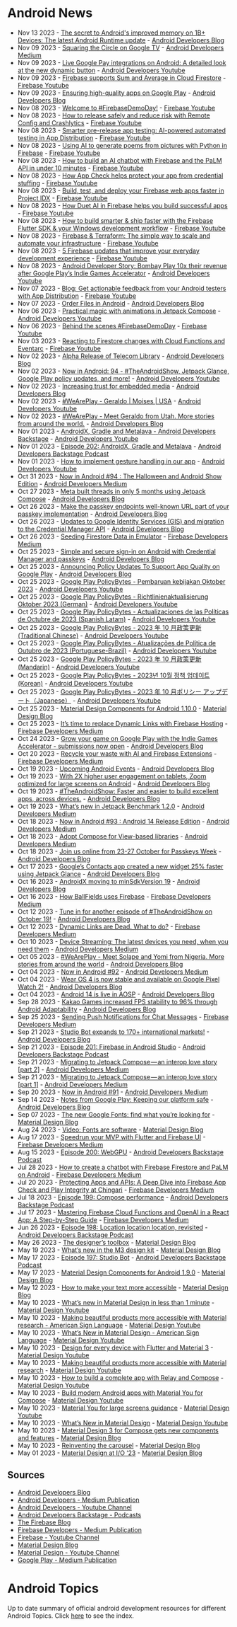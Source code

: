 # Android News

<!-- NEWS:START -->
- Nov 13 2023 - [The secret to Android's improved memory on 1B+ Devices: The latest Android Runtime update](http://android-developers.googleblog.com/2023/11/the-secret-to-androids-improved-memory-latest-android-runtime-update.html) - [Android Developers Blog](https://android-developers.googleblog.com/)
- Nov 09 2023 - [Squaring the Circle on Google TV](https://medium.com/androiddevelopers/squaring-the-circle-on-google-tv-e1ee37fe247e?source=rss----95b274b437c2---4) - [Android Developers Medium](https://medium.com/androiddevelopers)
- Nov 09 2023 - [Live Google Pay integrations on Android: A detailed look at the new dynamic button](https://www.youtube.com/watch?v=ekDlFqR84WQ) - [Android Developers Youtube](https://www.youtube.com/c/AndroidDevelopers)
- Nov 09 2023 - [Firebase supports Sum and Average in Cloud Firestore](https://www.youtube.com/watch?v=91LWShFZn40) - [Firebase Youtube](https://www.youtube.com/user/Firebase)
- Nov 09 2023 - [Ensuring high-quality apps on Google Play](http://android-developers.googleblog.com/2023/11/ensuring-high-quality-apps-on-google-play.html) - [Android Developers Blog](https://android-developers.googleblog.com/)
- Nov 08 2023 - [Welcome to #FirebaseDemoDay!](https://www.youtube.com/watch?v=JIGwupAyhSA) - [Firebase Youtube](https://www.youtube.com/user/Firebase)
- Nov 08 2023 - [How to release safely and reduce risk with Remote Config and Crashlytics](https://www.youtube.com/watch?v=qkbKJyfORHw) - [Firebase Youtube](https://www.youtube.com/user/Firebase)
- Nov 08 2023 - [Smarter pre-release app testing: AI-powered automated testing in App Distribution](https://www.youtube.com/watch?v=a-FLP4GFXvQ) - [Firebase Youtube](https://www.youtube.com/user/Firebase)
- Nov 08 2023 - [Using AI to generate poems from pictures with Python in Firebase](https://www.youtube.com/watch?v=mvEHYMsk_AE) - [Firebase Youtube](https://www.youtube.com/user/Firebase)
- Nov 08 2023 - [How to build an AI chatbot with Firebase and the PaLM API in under 10 minutes](https://www.youtube.com/watch?v=_9rCf353j3U) - [Firebase Youtube](https://www.youtube.com/user/Firebase)
- Nov 08 2023 - [How App Check helps protect your app from credential stuffing](https://www.youtube.com/watch?v=89l3DnhqySM) - [Firebase Youtube](https://www.youtube.com/user/Firebase)
- Nov 08 2023 - [Build, test, and deploy your Firebase web apps faster in Project IDX](https://www.youtube.com/watch?v=oyL-V94SZiM) - [Firebase Youtube](https://www.youtube.com/user/Firebase)
- Nov 08 2023 - [How Duet AI in Firebase helps you build successful apps](https://www.youtube.com/watch?v=IUaUxXLACkg) - [Firebase Youtube](https://www.youtube.com/user/Firebase)
- Nov 08 2023 - [How to build smarter & ship faster with the Firebase Flutter SDK & your Windows development workflow](https://www.youtube.com/watch?v=ba1IvQU1kgo) - [Firebase Youtube](https://www.youtube.com/user/Firebase)
- Nov 08 2023 - [Firebase & Terraform: The simple way to scale and automate your infrastructure](https://www.youtube.com/watch?v=1KFzlz4ibAA) - [Firebase Youtube](https://www.youtube.com/user/Firebase)
- Nov 08 2023 - [5 Firebase updates that improve your everyday development experience](https://www.youtube.com/watch?v=nQYA1HzBzPk) - [Firebase Youtube](https://www.youtube.com/user/Firebase)
- Nov 08 2023 - [Android Developer Story: Bombay Play 10x their revenue after Google Play’s Indie Games Accelerator](https://www.youtube.com/watch?v=onFl_2COT04) - [Android Developers Youtube](https://www.youtube.com/c/AndroidDevelopers)
- Nov 07 2023 - [Blog: Get actionable feedback from your Android testers with App Distribution](https://www.youtube.com/watch?v=jfYwpT8bBGQ) - [Firebase Youtube](https://www.youtube.com/user/Firebase)
- Nov 07 2023 - [Order Files in Android](http://android-developers.googleblog.com/2023/11/orderfiles-in-android.html) - [Android Developers Blog](https://android-developers.googleblog.com/)
- Nov 06 2023 - [Practical magic with animations in Jetpack Compose](https://www.youtube.com/watch?v=HNSKJIQtb4c) - [Android Developers Youtube](https://www.youtube.com/c/AndroidDevelopers)
- Nov 06 2023 - [Behind the scenes #FirebaseDemoDay](https://www.youtube.com/watch?v=0vWRYOJ6hIQ) - [Firebase Youtube](https://www.youtube.com/user/Firebase)
- Nov 03 2023 - [Reacting to Firestore changes with Cloud Functions and Eventarc](https://www.youtube.com/watch?v=0PK53ndn3Lc) - [Firebase Youtube](https://www.youtube.com/user/Firebase)
- Nov 02 2023 - [Alpha Release of Telecom Library](http://android-developers.googleblog.com/2023/11/alpha-release-of-telecom-library.html) - [Android Developers Blog](https://android-developers.googleblog.com/)
- Nov 02 2023 - [Now in Android: 94 - #TheAndroidShow, Jetpack Glance, Google Play policy updates, and more!](https://www.youtube.com/watch?v=8rsIxtKiClk) - [Android Developers Youtube](https://www.youtube.com/c/AndroidDevelopers)
- Nov 02 2023 - [Increasing trust for embedded media](http://android-developers.googleblog.com/2023/11/increasing-trust-for-embedded-media.html) - [Android Developers Blog](https://android-developers.googleblog.com/)
- Nov 02 2023 - [#WeArePlay - Geraldo | Moises | USA](https://www.youtube.com/watch?v=ONyj5VkfNws) - [Android Developers Youtube](https://www.youtube.com/c/AndroidDevelopers)
- Nov 02 2023 - [#WeArePlay - Meet Geraldo from Utah. More stories from around the world.](http://android-developers.googleblog.com/2023/11/weareplay-meet-geraldo-from-utah-more.html) - [Android Developers Blog](https://android-developers.googleblog.com/)
- Nov 01 2023 - [AndroidX, Gradle and Metalava - Android Developers Backstage](https://www.youtube.com/watch?v=Lh-6etOdLdI) - [Android Developers Youtube](https://www.youtube.com/c/AndroidDevelopers)
- Nov 01 2023 - [Episode 202: AndroidX, Gradle and Metalava](http://adbackstage.libsyn.com/episode-202-androidx-gradle-and-metalava) - [Android Developers Backstage Podcast](https://adbackstage.libsyn.com/)
- Nov 01 2023 - [How to implement gesture handling in our app](https://www.youtube.com/watch?v=uRsoD91_Xyg) - [Android Developers Youtube](https://www.youtube.com/c/AndroidDevelopers)
- Oct 31 2023 - [Now in Android #94 : The Halloween and Android Show Edition](https://medium.com/androiddevelopers/now-in-android-94-the-halloween-and-android-show-edition-a199674e6daf?source=rss----95b274b437c2---4) - [Android Developers Medium](https://medium.com/androiddevelopers)
- Oct 27 2023 - [Meta built threads in only 5 months using Jetpack Compose](http://android-developers.googleblog.com/2023/10/meta-built-threads-in-only-5-months-using-jetpack-compose.html) - [Android Developers Blog](https://android-developers.googleblog.com/)
- Oct 26 2023 - [Make the passkey endpoints well-known URL part of your passkey implementation](http://android-developers.googleblog.com/2023/10/make-passkey-endpoints-well-known-url-part-of-your-passkey-implementation.html) - [Android Developers Blog](https://android-developers.googleblog.com/)
- Oct 26 2023 - [Updates to Google Identity Services (GIS) and migration to the Credential Manager API](http://android-developers.googleblog.com/2023/10/pdates-to-google-identity-services-gis-credential-manager-api.html) - [Android Developers Blog](https://android-developers.googleblog.com/)
- Oct 26 2023 - [Seeding Firestore Data in Emulator](https://medium.com/firebase-developers/seeding-firestore-data-in-emulator-c8485e797135?source=rss----8e8b7dc6774d---4) - [Firebase Developers Medium](https://medium.com/firebase-developers)
- Oct 25 2023 - [Simple and secure sign-in on Android with Credential Manager and passkeys](http://android-developers.googleblog.com/2023/10/simple-and-secure-sign-in-on-android-with-credential-manager-passkeys.html) - [Android Developers Blog](https://android-developers.googleblog.com/)
- Oct 25 2023 - [Announcing Policy Updates To Support App Quality on Google Play](http://android-developers.googleblog.com/2023/10/announcing-policy-updates-to-support-app-quality-on-google-play.html) - [Android Developers Blog](https://android-developers.googleblog.com/)
- Oct 25 2023 - [Google Play PolicyBytes - Pembaruan kebijakan Oktober 2023](https://www.youtube.com/watch?v=sZEb3Br7sDM) - [Android Developers Youtube](https://www.youtube.com/c/AndroidDevelopers)
- Oct 25 2023 - [Google Play PolicyBytes - Richtlinienaktualisierung Oktober 2023 (German)](https://www.youtube.com/watch?v=H4ZqVnp0kCc) - [Android Developers Youtube](https://www.youtube.com/c/AndroidDevelopers)
- Oct 25 2023 - [Google Play PolicyBytes - Actualizaciones de las Políticas de Octubre de 2023 (Spanish Latam)](https://www.youtube.com/watch?v=0SbPpuHxG6c) - [Android Developers Youtube](https://www.youtube.com/c/AndroidDevelopers)
- Oct 25 2023 - [Google Play PolicyBytes - 2023 年 10 月政策更新 (Traditional Chinese)](https://www.youtube.com/watch?v=xfMdQf8--fQ) - [Android Developers Youtube](https://www.youtube.com/c/AndroidDevelopers)
- Oct 25 2023 - [Google Play PolicyBytes - Atualizações de Política de Outubro de 2023 (Portuguese-Brazil)](https://www.youtube.com/watch?v=OMtmn3ZAuic) - [Android Developers Youtube](https://www.youtube.com/c/AndroidDevelopers)
- Oct 25 2023 - [Google Play PolicyBytes - 2023 年 10 月政策更新 (Mandarin)](https://www.youtube.com/watch?v=fchB0PWBhuE) - [Android Developers Youtube](https://www.youtube.com/c/AndroidDevelopers)
- Oct 25 2023 - [Google Play PolicyBytes - 2023년 10월 정책 업데이트 (Korean)](https://www.youtube.com/watch?v=g2TVohTX2Os) - [Android Developers Youtube](https://www.youtube.com/c/AndroidDevelopers)
- Oct 25 2023 - [Google Play PolicyBytes - 2023 年 10 月ポリシー アップデート（Japanese）](https://www.youtube.com/watch?v=YEr5GQiYtaI) - [Android Developers Youtube](https://www.youtube.com/c/AndroidDevelopers)
- Oct 25 2023 - [Material Design Components for Android 1.10.0](https://material.io/blog/android-stable-release-1-10-0) - [Material Design Blog](https://material.io/blog)
- Oct 25 2023 - [It’s time to replace Dynamic Links with Firebase Hosting](https://medium.com/firebase-developers/its-time-to-replace-dynamic-links-with-firebase-hosting-647296b082fe?source=rss----8e8b7dc6774d---4) - [Firebase Developers Medium](https://medium.com/firebase-developers)
- Oct 24 2023 - [Grow your game on Google Play with the Indie Games Accelerator - submissions now open](http://android-developers.googleblog.com/2023/10/grow-your-game-on-google-play-indie-games-accelerator-submissions-now-open.html) - [Android Developers Blog](https://android-developers.googleblog.com/)
- Oct 20 2023 - [Recycle your waste with AI and Firebase Extensions](https://medium.com/firebase-developers/recycle-your-waste-with-ai-and-firebase-extensions-b806e36814c5?source=rss----8e8b7dc6774d---4) - [Firebase Developers Medium](https://medium.com/firebase-developers)
- Oct 19 2023 - [Upcoming Android Events](http://android-developers.googleblog.com/2023/10/events-tas.html) - [Android Developers Blog](https://android-developers.googleblog.com/)
- Oct 19 2023 - [With 2X higher user engagement on tablets, Zoom optimized for large screens on Android](http://android-developers.googleblog.com/2023/10/zoom-optimized-for-large-screens-on-android.html) - [Android Developers Blog](https://android-developers.googleblog.com/)
- Oct 19 2023 - [#TheAndroidShow: Faster and easier to build excellent apps, across devices.](http://android-developers.googleblog.com/2023/10/show-tas23.html) - [Android Developers Blog](https://android-developers.googleblog.com/)
- Oct 19 2023 - [What’s new in Jetpack Benchmark 1.2.0](https://medium.com/androiddevelopers/whats-new-in-jetpack-benchmark-1-2-0-82da5092fc43?source=rss----95b274b437c2---4) - [Android Developers Medium](https://medium.com/androiddevelopers)
- Oct 18 2023 - [Now in Android #93 : Android 14 Release Edition](https://medium.com/androiddevelopers/now-in-android-93-android-14-release-edition-2cb821aebdc9?source=rss----95b274b437c2---4) - [Android Developers Medium](https://medium.com/androiddevelopers)
- Oct 18 2023 - [Adopt Compose for View-based libraries](https://medium.com/androiddevelopers/adopt-compose-for-view-based-libraries-8db5badf1afc?source=rss----95b274b437c2---4) - [Android Developers Medium](https://medium.com/androiddevelopers)
- Oct 18 2023 - [Join us online from 23-27 October for Passkeys Week](http://android-developers.googleblog.com/2023/10/join-us-for-passkeys-week.html) - [Android Developers Blog](https://android-developers.googleblog.com/)
- Oct 17 2023 - [Google’s Contacts app created a new widget 25% faster using Jetpack Glance](http://android-developers.googleblog.com/2023/10/googles-contacts-app-created-new-widget-faster-using-jetpack-glance.html) - [Android Developers Blog](https://android-developers.googleblog.com/)
- Oct 16 2023 - [AndroidX moving to minSdkVersion 19](http://android-developers.googleblog.com/2023/10/androidx-minsdkversion-19.html) - [Android Developers Blog](https://android-developers.googleblog.com/)
- Oct 16 2023 - [How BallFields uses Firebase](https://medium.com/firebase-developers/how-ballfields-uses-firebase-ddd7faa374ad?source=rss----8e8b7dc6774d---4) - [Firebase Developers Medium](https://medium.com/firebase-developers)
- Oct 12 2023 - [Tune in for another episode of #TheAndroidShow on October 19!](http://android-developers.googleblog.com/2023/10/watch-tas23.html) - [Android Developers Blog](https://android-developers.googleblog.com/)
- Oct 12 2023 - [Dynamic Links are Dead. What to do?](https://medium.com/firebase-developers/dynamic-links-are-dead-what-to-do-c73ad0669540?source=rss----8e8b7dc6774d---4) - [Firebase Developers Medium](https://medium.com/firebase-developers)
- Oct 10 2023 - [Device Streaming: The latest devices you need, when you need them](https://medium.com/androiddevelopers/device-streaming-the-latest-devices-you-need-when-you-need-them-4472d28d0c57?source=rss----95b274b437c2---4) - [Android Developers Medium](https://medium.com/androiddevelopers)
- Oct 05 2023 - [#WeArePlay - Meet Solape and Yomi from Nigeria. More stories from around the world](http://android-developers.googleblog.com/2023/10/weareplay-meet-solape-and-yomi-from-nigeria-more-stories-from-around-the-world.html) - [Android Developers Blog](https://android-developers.googleblog.com/)
- Oct 04 2023 - [Now in Android #92](https://medium.com/androiddevelopers/now-in-android-92-51866ffd0bd8?source=rss----95b274b437c2---4) - [Android Developers Medium](https://medium.com/androiddevelopers)
- Oct 04 2023 - [Wear OS 4 is now stable and available on Google Pixel Watch 2!](http://android-developers.googleblog.com/2023/10/wear-os-4-is-now-stable-and-available-on-google-pixel-watch-2.html) - [Android Developers Blog](https://android-developers.googleblog.com/)
- Oct 04 2023 - [Android 14 is live in AOSP](http://android-developers.googleblog.com/2023/10/android-14-is-live-in-aosp.html) - [Android Developers Blog](https://android-developers.googleblog.com/)
- Sep 28 2023 - [Kakao Games increased FPS stability to 96% through Android Adaptability](http://android-developers.googleblog.com/2023/09/kakao-games-increased-fps-stability-through-android-adapatability.html) - [Android Developers Blog](https://android-developers.googleblog.com/)
- Sep 25 2023 - [Sending Push Notifications for Chat Messages](https://medium.com/firebase-developers/ios-swift-send-a-push-notification-when-firebase-chat-message-is-sent-2ec0e6e412ac?source=rss----8e8b7dc6774d---4) - [Firebase Developers Medium](https://medium.com/firebase-developers)
- Sep 21 2023 - [Studio Bot expands to 170+ international markets!](http://android-developers.googleblog.com/2023/09/studio-bot-expands-to-international-markets.html) - [Android Developers Blog](https://android-developers.googleblog.com/)
- Sep 21 2023 - [Episode 201: Firebase in Android Studio](http://adbackstage.libsyn.com/episode-201-firebase-in-android-studio) - [Android Developers Backstage Podcast](https://adbackstage.libsyn.com/)
- Sep 21 2023 - [Migrating to Jetpack Compose — an interop love story [part 2]](https://medium.com/androiddevelopers/migrating-to-jetpack-compose-an-interop-love-story-part-2-370fdd978c33?source=rss----95b274b437c2---4) - [Android Developers Medium](https://medium.com/androiddevelopers)
- Sep 21 2023 - [Migrating to Jetpack Compose — an interop love story [part 1]](https://medium.com/androiddevelopers/migrating-to-jetpack-compose-an-interop-love-story-part-1-3693ca3ae981?source=rss----95b274b437c2---4) - [Android Developers Medium](https://medium.com/androiddevelopers)
- Sep 20 2023 - [Now in Android #91](https://medium.com/androiddevelopers/now-in-android-91-1805122ae7a4?source=rss----95b274b437c2---4) - [Android Developers Medium](https://medium.com/androiddevelopers)
- Sep 14 2023 - [Notes from Google Play: Keeping our platform safe](http://android-developers.googleblog.com/2023/09/notes-from-google-play-keeping-our-platform-safe.html) - [Android Developers Blog](https://android-developers.googleblog.com/)
- Sep 07 2023 - [The new Google Fonts: find what you’re looking for](https://material.io/blog/2023-google-fonts-redesign) - [Material Design Blog](https://material.io/blog)
- Aug 24 2023 - [Video: Fonts are software](https://material.io/blog/fonts-are-software-video) - [Material Design Blog](https://material.io/blog)
- Aug 17 2023 - [Speedrun your MVP with Flutter and Firebase UI](https://medium.com/firebase-developers/speedrun-your-flutter-mvp-with-firebase-ui-f4927e1ab502?source=rss----8e8b7dc6774d---4) - [Firebase Developers Medium](https://medium.com/firebase-developers)
- Aug 15 2023 - [Episode 200: WebGPU](http://adbackstage.libsyn.com/episode-200-webgpu) - [Android Developers Backstage Podcast](https://adbackstage.libsyn.com/)
- Jul 28 2023 - [How to create a chatbot with Firebase Firestore and PaLM on Android](https://medium.com/firebase-developers/how-to-create-a-chatbot-with-firebase-firestore-and-palm-on-android-e78549814aa?source=rss----8e8b7dc6774d---4) - [Firebase Developers Medium](https://medium.com/firebase-developers)
- Jul 20 2023 - [Protecting Apps and APIs: A Deep Dive into Firebase App Check and Play Integrity at Chingari](https://medium.com/firebase-developers/protecting-apps-and-apis-a-deep-dive-into-firebase-app-check-and-play-integrity-7364f96aa96d?source=rss----8e8b7dc6774d---4) - [Firebase Developers Medium](https://medium.com/firebase-developers)
- Jul 18 2023 - [Episode 199: Compose performance](http://adbackstage.libsyn.com/episode-199-compose-performance) - [Android Developers Backstage Podcast](https://adbackstage.libsyn.com/)
- Jul 17 2023 - [Mastering Firebase Cloud Functions and OpenAI in a React App: A Step-by-Step Guide](https://medium.com/firebase-developers/mastering-firebase-cloud-functions-and-openai-in-a-react-app-a-step-by-step-guide-1dfa58176009?source=rss----8e8b7dc6774d---4) - [Firebase Developers Medium](https://medium.com/firebase-developers)
- Jun 26 2023 - [Episode 198: Location location location, revisited](http://adbackstage.libsyn.com/episode-198-location-location-location-revisited) - [Android Developers Backstage Podcast](https://adbackstage.libsyn.com/)
- May 26 2023 - [The designer’s toolbox](https://material.io/blog/designer-toolbox-figma-android-studio-relay) - [Material Design Blog](https://material.io/blog)
- May 19 2023 - [What’s new in the M3 design kit](https://material.io/blog/whats-new-design-kit) - [Material Design Blog](https://material.io/blog)
- May 17 2023 - [Episode 197: Studio Bot](http://adbackstage.libsyn.com/episode-197-studio-bot) - [Android Developers Backstage Podcast](https://adbackstage.libsyn.com/)
- May 17 2023 - [Material Design Components for Android 1.9.0](https://material.io/blog/android-stable-release-1-9-0) - [Material Design Blog](https://material.io/blog)
- May 12 2023 - [How to make your text more accessible](https://material.io/blog/how-to-make-text-more-accessible) - [Material Design Blog](https://material.io/blog)
- May 10 2023 - [What’s new in Material Design in less than 1 minute](https://www.youtube.com/watch?v=CTR2O3n7x-c) - [Material Design Youtube](https://www.youtube.com/c/MaterialDesign)
- May 10 2023 - [Making beautiful products more accessible with Material research - American Sign Language](https://www.youtube.com/watch?v=vysRyD7_jMk) - [Material Design Youtube](https://www.youtube.com/c/MaterialDesign)
- May 10 2023 - [What’s New in Material Design - American Sign Language](https://www.youtube.com/watch?v=iwJaQCsX63s) - [Material Design Youtube](https://www.youtube.com/c/MaterialDesign)
- May 10 2023 - [Design for every device with Flutter and Material 3](https://www.youtube.com/watch?v=CfOlY36GWYU) - [Material Design Youtube](https://www.youtube.com/c/MaterialDesign)
- May 10 2023 - [Making beautiful products more accessible with Material research](https://www.youtube.com/watch?v=k-nG86tp8oQ) - [Material Design Youtube](https://www.youtube.com/c/MaterialDesign)
- May 10 2023 - [How to build a complete app with Relay and Compose](https://www.youtube.com/watch?v=vBNmeiHlDHE) - [Material Design Youtube](https://www.youtube.com/c/MaterialDesign)
- May 10 2023 - [Build modern Android apps with Material You for Compose](https://www.youtube.com/watch?v=tu0UtDGC31A) - [Material Design Youtube](https://www.youtube.com/c/MaterialDesign)
- May 10 2023 - [Material You for large screens guidance](https://www.youtube.com/watch?v=wP-xAPIyqLY) - [Material Design Youtube](https://www.youtube.com/c/MaterialDesign)
- May 10 2023 - [What’s New in Material Design](https://www.youtube.com/watch?v=vnDhq8W98O4) - [Material Design Youtube](https://www.youtube.com/c/MaterialDesign)
- May 10 2023 - [Material Design 3 for Compose gets new components and features](https://material.io/blog/material-3-compose-1-1) - [Material Design Blog](https://material.io/blog)
- May 10 2023 - [Reinventing the carousel](https://material.io/blog/material-3-carousel-research-design) - [Material Design Blog](https://material.io/blog)
- May 01 2023 - [Material Design at I/O ‘23](https://material.io/blog/material-google-io23) - [Material Design Blog](https://material.io/blog)<!-- NEWS:END -->

## Sources

* [Android Developers Blog](https://android-developers.googleblog.com/)
* [Android Developers - Medium Publication](https://medium.com/androiddevelopers)
* [Android Developers - Youtube Channel](https://www.youtube.com/c/AndroidDevelopers)
* [Android Developers Backstage - Podcasts](https://adbackstage.libsyn.com/)
* [The Firebase Blog](https://firebase.googleblog.com/)
* [Firebase Developers - Medium Publication](https://medium.com/firebase-developers)
* [Firebase - Youtube Channel](https://www.youtube.com/user/Firebase)
* [Material Design Blog](https://material.io/blog)
* [Material Design - Youtube Channel](https://www.youtube.com/c/MaterialDesign)
* [Google Play - Medium Publication](https://medium.com/googleplaydev)

# Android Topics
Up to date summary of official android development resources for different Android Topics. Click [here](https://androidtopicsindex.dipien.com/) to see the index.

